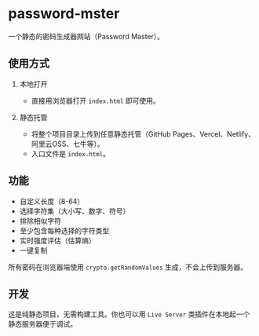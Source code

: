 # password-mster

一个静态的密码生成器网站（Password Master）。

## 使用方式

1. 本地打开
   - 直接用浏览器打开 `index.html` 即可使用。

2. 静态托管
   - 将整个项目目录上传到任意静态托管（GitHub Pages、Vercel、Netlify、阿里云OSS、七牛等）。
   - 入口文件是 `index.html`。

## 功能

- 自定义长度（8-64）
- 选择字符集（大小写、数字、符号）
- 排除相似字符
- 至少包含每种选择的字符类型
- 实时强度评估（估算熵）
- 一键复制

所有密码在浏览器端使用 `crypto.getRandomValues` 生成，不会上传到服务器。

## 开发

这是纯静态项目，无需构建工具。你也可以用 `Live Server` 类插件在本地起一个静态服务器便于调试。
